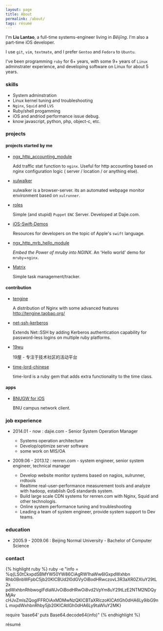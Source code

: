 ```yaml
---
layout: page
title: About
permalink: /about/
tags: résumé
---
```


I'm **Liu Lantao**, a full-time systems-engineer living in *Běijīng*.
I'm also a part-time iOS developer.

I use `git`, `vim`, `textmate`, and I prefer `Gentoo` and `Fedora` to `Ubuntu`.

I've been programming `ruby` for 6+ years, with some 9+ years of `Linux` adminstrater experience, and developing software on Linux for about 5 years.

### skills

*   System adminstration
*   Linux kernel tuning and troubleshooting
*   `Nginx`, `Squid` and `LVS`
*   Ruby/shell progamming
*   iOS and andriod performance issue debug.
*   know javascript, python, php, object-c, etc.

### projects

#### projects started by me

*    [ngx_http_accounting_module](https://github.com/Lax/ngx_http_accounting_module)

     Add traffic stat function to `nginx`. Useful for http accounting based on nginx configuration logic ( server / location / or anything else).

*    [xulwalker](https://github.com/Lax/xulwalker)

     xulwalker is a browser-server. its an automated webpage monitor environment based on `xulrunner`.

*    [roles](https://github.com/Lax/roles)

     Simple (and stupid) `Puppet` `ENC` Server. Developed at Dajie.com.

*    [iOS-Swift-Demos](https://github.com/Lax/iOS-Swift-Demos)

     Resources for developers on the topic of Apple's `swift` language.

*    [ngx_http_mrb_hello_module](https://github.com/Lax/ngx_http_mrb_hello_module)

     *Embed the Power of mruby into NGINX*. An 'Hello world' demo for `mruby`+`nginx`.

*    [Matrix](https://github.com/Lax/matrix)

     Simple task management/tracker.

#### contribution

*    [tengine](https://github.com/alibaba/tengine/commits?author=Lax)

     A distribution of Nginx with some advanced features http://tengine.taobao.org/

*    [net-ssh-kerberos](https://github.com/cbeer/net-ssh-kerberos/commits?author=Lax)

     Extends Net::SSH by adding Kerberos authentication capability for password-less logins on multiple ruby platforms.

*    [19wu](https://github.com/19wu/19wu/commits?author=Lax)

     19屋 - 专注于技术社区的活动平台

*    [time-lord-chinese](https://github.com/Lax/time-lord-chinese)

     time-lord is a ruby gem that adds extra functionality to the time class.

#### apps

*    [BNUGW for iOS](https://itunes.apple.com/us/app/bnu-netconnect/id591059829?mt=8)

     BNU campus network client.

### job experience

*   2014.01 - now : dajie.com - Senior System Operation Manager
    *   Systems operation architecture
    *   Develop/optimize server software
    *   some work on MIS/OA

*   2009.06 - 2013.12 : renren.com - system engineer, senior system engineer, technical manager
    *   Develop website monitor systems based on nagios, xulrunner, rrdtools
    *   Realtime real-user-performance measurement tools and analyze with hadoop, establish QoS standards system.
    *   Build large scale CDN systems for renren.com with Nginx, Squid and other technologis.
    *   Online system performance tuning and troubleshooting
    *   Leading a team of system engineer, provide system support to Dev teams.

### education
*   2005.9 - 2009.06 : Beijing Normal University - Bachelor of Computer Science

### contact

{% highlight ruby %}
ruby -e "info = %q{LS0tCkxpdSBMYW50YW86CiAgRW1haWw6IGxpdWxhbn
Rhb0BnbWFpbC5jb20KICBUd2l0dGVyOiBodHRwczovL3R3aXR0ZXIuY29tL2x
pdWxhbnRhbwogIFdlaWJvOiBodHRwOi8vd2VpYm8uY29tLzE2NTM2NDQyMjAv
cHJvZmlsZQogIFFROiAxMDMwNzQKICBTaXRlczoKICAtIGh0dHA6Ly9ibG9nL
mxpdWxhbnRhby5jb20KICAtIGh0dHA6Ly9taWIuY2MK}

require 'base64'
puts Base64.decode64(info)"
{% endhighlight %}


résumé
